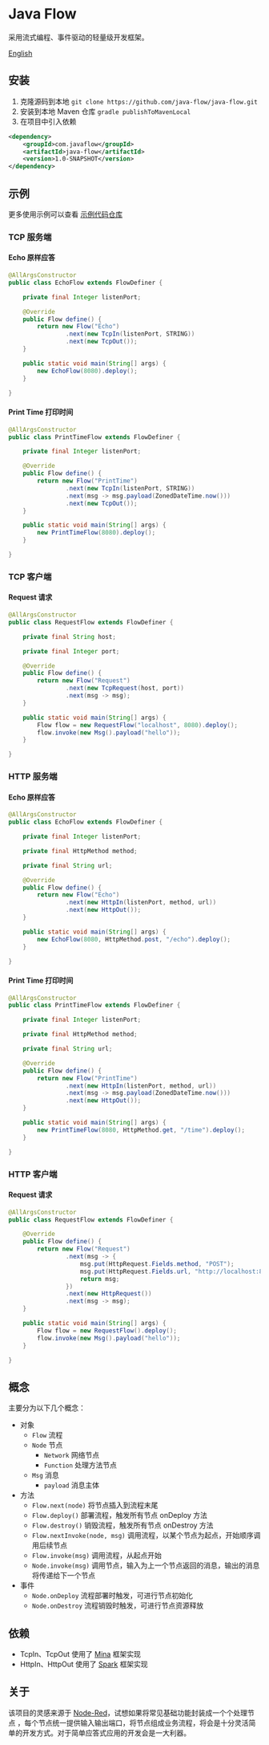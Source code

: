 # Java Flow

采用流式编程、事件驱动的轻量级开发框架。

[English](./README.md)

## 安装

1. 克隆源码到本地 `git clone https://github.com/java-flow/java-flow.git`
2. 安装到本地 Maven 仓库 `gradle publishToMavenLocal`
3. 在项目中引入依赖

```xml
<dependency>
    <groupId>com.javaflow</groupId>
    <artifactId>java-flow</artifactId>
    <version>1.0-SNAPSHOT</version>
</dependency>
```

## 示例

更多使用示例可以查看 [示例代码仓库](https://github.com/java-flow/java-flow-examples)

### TCP 服务端

#### Echo 原样应答

```java
@AllArgsConstructor
public class EchoFlow extends FlowDefiner {

    private final Integer listenPort;

    @Override
    public Flow define() {
        return new Flow("Echo")
                .next(new TcpIn(listenPort, STRING))
                .next(new TcpOut());
    }

    public static void main(String[] args) {
        new EchoFlow(8080).deploy();
    }

}
```

#### Print Time 打印时间

```java
@AllArgsConstructor
public class PrintTimeFlow extends FlowDefiner {

    private final Integer listenPort;

    @Override
    public Flow define() {
        return new Flow("PrintTime")
                .next(new TcpIn(listenPort, STRING))
                .next(msg -> msg.payload(ZonedDateTime.now()))
                .next(new TcpOut());
    }

    public static void main(String[] args) {
        new PrintTimeFlow(8080).deploy();
    }

}
```

### TCP 客户端

#### Request 请求

```java
@AllArgsConstructor
public class RequestFlow extends FlowDefiner {

    private final String host;

    private final Integer port;

    @Override
    public Flow define() {
        return new Flow("Request")
                .next(new TcpRequest(host, port))
                .next(msg -> msg);
    }

    public static void main(String[] args) {
        Flow flow = new RequestFlow("localhost", 8080).deploy();
        flow.invoke(new Msg().payload("hello"));
    }

}
```

### HTTP 服务端

#### Echo 原样应答

```java
@AllArgsConstructor
public class EchoFlow extends FlowDefiner {

    private final Integer listenPort;

    private final HttpMethod method;

    private final String url;

    @Override
    public Flow define() {
        return new Flow("Echo")
                .next(new HttpIn(listenPort, method, url))
                .next(new HttpOut());
    }

    public static void main(String[] args) {
        new EchoFlow(8080, HttpMethod.post, "/echo").deploy();
    }

}
```

#### Print Time 打印时间

```java
@AllArgsConstructor
public class PrintTimeFlow extends FlowDefiner {

    private final Integer listenPort;

    private final HttpMethod method;

    private final String url;

    @Override
    public Flow define() {
        return new Flow("PrintTime")
                .next(new HttpIn(listenPort, method, url))
                .next(msg -> msg.payload(ZonedDateTime.now()))
                .next(new HttpOut());
    }

    public static void main(String[] args) {
        new PrintTimeFlow(8080, HttpMethod.get, "/time").deploy();
    }

}

```

### HTTP 客户端

#### Request 请求

```java
@AllArgsConstructor
public class RequestFlow extends FlowDefiner {

    @Override
    public Flow define() {
        return new Flow("Request")
                .next(msg -> {
                    msg.put(HttpRequest.Fields.method, "POST");
                    msg.put(HttpRequest.Fields.url, "http://localhost:8080/echo");
                    return msg;
                })
                .next(new HttpRequest())
                .next(msg -> msg);
    }

    public static void main(String[] args) {
        Flow flow = new RequestFlow().deploy();
        flow.invoke(new Msg().payload("hello"));
    }

}
```

## 概念

主要分为以下几个概念：

- 对象
  - `Flow` 流程
  - `Node` 节点
    - `Network` 网络节点
    - `Function` 处理方法节点
  - `Msg` 消息
    - `payload` 消息主体
- 方法
  - `Flow.next(node)` 将节点插入到流程末尾
  - `Flow.deploy()` 部署流程，触发所有节点 onDeploy 方法
  - `Flow.destroy()` 销毁流程，触发所有节点 onDestroy 方法
  - `Flow.nextInvoke(node, msg)` 调用流程，以某个节点为起点，开始顺序调用后续节点
  - `Flow.invoke(msg)` 调用流程，从起点开始
  - `Node.invoke(msg)` 调用节点，输入为上一个节点返回的消息，输出的消息将传递给下一个节点
- 事件
  - `Node.onDeploy` 流程部署时触发，可进行节点初始化
  - `Node.onDestroy` 流程销毁时触发，可进行节点资源释放

## 依赖

- TcpIn、TcpOut 使用了 [Mina](https://mina.apache.org/mina-project/userguide/user-guide-toc.html) 框架实现
- HttpIn、HttpOut 使用了 [Spark](http://sparkjava.com/documentation.html) 框架实现

## 关于

该项目的灵感来源于 [Node-Red](https://nodered.org/)，试想如果将常见基础功能封装成一个个处理节点
，每个节点统一提供输入输出端口，将节点组成业务流程，将会是十分灵活简单的开发方式。对于简单应答式应用的开发会是一大利器。